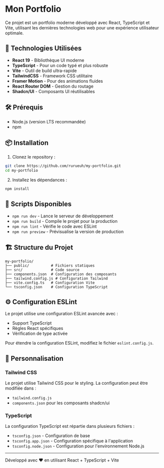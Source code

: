 # Mon Portfolio

Ce projet est un portfolio moderne développé avec React, TypeScript et Vite, utilisant les dernières technologies web pour une expérience utilisateur optimale.

## 🚀 Technologies Utilisées

- **React 19** - Bibliothèque UI moderne
- **TypeScript** - Pour un code typé et plus robuste
- **Vite** - Outil de build ultra-rapide
- **TailwindCSS** - Framework CSS utilitaire
- **Framer Motion** - Pour des animations fluides
- **React Router DOM** - Gestion du routage
- **Shadcn/UI** - Composants UI réutilisables

## 🛠️ Prérequis

- Node.js (version LTS recommandée)
- npm

## 📦 Installation

1. Clonez le repository :
```bash
git clone https://github.com/rurueuh/my-portfolio.git
cd my-portfolio
```

2. Installez les dépendances :
```bash
npm install
```

## 🚀 Scripts Disponibles

- `npm run dev` - Lance le serveur de développement
- `npm run build` - Compile le projet pour la production
- `npm run lint` - Vérifie le code avec ESLint
- `npm run preview` - Prévisualise la version de production

## 🏗️ Structure du Projet

```
my-portfolio/
├── public/          # Fichiers statiques
├── src/             # Code source
├── components.json  # Configuration des composants
├── tailwind.config.js # Configuration Tailwind
├── vite.config.ts   # Configuration Vite
└── tsconfig.json    # Configuration TypeScript
```

## ⚙️ Configuration ESLint

Le projet utilise une configuration ESLint avancée avec :
- Support TypeScript
- Règles React spécifiques
- Vérification de type activée

Pour étendre la configuration ESLint, modifiez le fichier `eslint.config.js`.

## 🎨 Personnalisation

### Tailwind CSS

Le projet utilise Tailwind CSS pour le styling. La configuration peut être modifiée dans :
- `tailwind.config.js`
- `components.json` pour les composants shadcn/ui

### TypeScript

La configuration TypeScript est répartie dans plusieurs fichiers :
- `tsconfig.json` - Configuration de base
- `tsconfig.app.json` - Configuration spécifique à l'application
- `tsconfig.node.json` - Configuration pour l'environnement Node.js

---

Développé avec ❤️ en utilisant React + TypeScript + Vite
